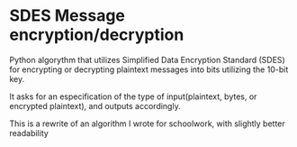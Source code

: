 # SDES Message encryption/decryption
Python algorythm that utilizes Simplified Data Encryption Standard (SDES) for encrypting or decrypting plaintext messages into bits utilizing the 10-bit key.

It asks for an especification of the type of input(plaintext, bytes, or encrypted plaintext), and outputs accordingly.

This is a rewrite of an algorithm I wrote for schoolwork, with slightly better readability
